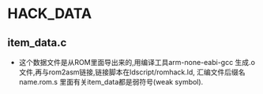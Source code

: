 # HACK_DATA
## item_data.c
  * 这个数据文件是从ROM里面导出来的,用编译工具arm-none-eabi-gcc 生成.o文件,再与rom2asm链接,链接脚本在ldscript/romhack.ld, 汇编文件后缀名 name.rom.s   里面有关item_data都是弱符号(weak symbol).
